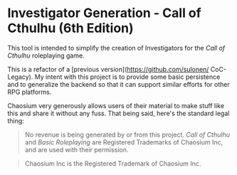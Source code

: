 # Investigator Generation - Call of Cthulhu (6th Edition)

This tool is intended to simplify the creation of Investigators for the
<em>Call of Cthulhu</em> roleplaying game.

This is a refactor of a [previous version](https://github.com/sulonen/
CoC-Legacy). My intent with this project is to provide some basic
persistence and to generalize the backend so that it can support similar
efforts for other RPG platforms.

Chaosium very generously allows users of their material to make stuff
like this and share it without any fuss. That being said, here's the
standard legal thing:

>No revenue is being generated by or from this project.
><em>Call of Cthulhu</em> and <em>Basic Roleplaying</em> are Registered
>Trademarks of Chaosium Inc, and are used with their permission.

>Chaosium Inc is the Registered Trademark of Chaosium Inc.
